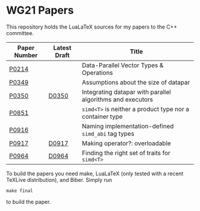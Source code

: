 # WG21 Papers

This repository holds the LuaLaTeX sources for my papers to the C++ committee.

| Paper Number                     | Latest Draft                                       | Title                                   |
| -------------------------------- | -------------------------------------------------- | --------------------------------------- |
| [P0214](https://wg21.link/p0214) |                                                    | Data-Parallel Vector Types & Operations |
| [P0349](https://wg21.link/p0349) |                                                    | Assumptions about the size of datapar   |
| [P0350](https://wg21.link/p0350) | [D0350](https://web-docs.gsi.de/~mkretz/D0350.pdf) | Integrating datapar with parallel algorithms and executors |
| [P0851](https://wg21.link/p0851) |                                                    | `simd<T>` is neither a product type nor a container type |
| [P0916](https://wg21.link/p0916) |                                                    | Naming implementation-defined `simd_abi` tag types |
| [P0917](https://wg21.link/p0917) | [D0917](https://web-docs.gsi.de/~mkretz/D0917.pdf) | Making operator?: overloadable          |
| [P0964](https://wg21.link/p0964) | [D0964](https://web-docs.gsi.de/~mkretz/D0964.pdf) | Finding the right set of traits for `simd<T>` |

To build the papers you need make, LuaLaTeX (only tested with a recent TeXLive distribution), and Biber.
Simply run

    make final

to build the paper.
